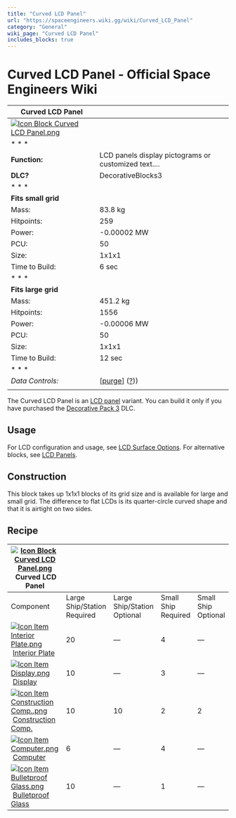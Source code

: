 ```yaml
---
title: "Curved LCD Panel"
url: "https://spaceengineers.wiki.gg/wiki/Curved_LCD_Panel"
category: "General"
wiki_page: "Curved LCD Panel"
includes_blocks: true
---
```


# Curved LCD Panel - Official Space Engineers Wiki

| Curved LCD Panel |     |
| --- | --- |
| [![Icon Block Curved LCD Panel.png](https://spaceengineers.wiki.gg/images/0/07/Icon_Block_Curved_LCD_Panel.png?856a21)](https://spaceengineers.wiki.gg/wiki/File:Icon_Block_Curved_LCD_Panel.png) |     |
| * * * |     |
| **Function:** | LCD panels display pictograms or customized text.... |
| **DLC?** | DecorativeBlocks3 |
| * * * |     |
| **Fits small grid** |     |
| Mass: | 83.8 kg |
| Hitpoints: | 259 |
| Power: | \-0.00002 MW |
| PCU: | 50  |
| Size: | 1x1x1 |
| Time to Build: | 6 sec |
| * * * |     |
| **Fits large grid** |     |
| Mass: | 451.2 kg |
| Hitpoints: | 1556 |
| Power: | \-0.00006 MW |
| PCU: | 50  |
| Size: | 1x1x1 |
| Time to Build: | 12 sec |
| * * * |     |
| _Data Controls:_ | \[[purge](https://spaceengineers.wiki.gg/wiki/Curved_LCD_Panel?action=purge)\] ([?](https://spaceengineers.wiki.gg/wiki/Template:Info_Block))) |
|     |     |

The Curved LCD Panel is an [LCD panel](https://spaceengineers.wiki.gg/wiki/LCD_Panels "LCD Panels") variant. You can build it only if you have purchased the [Decorative Pack 3](https://spaceengineers.wiki.gg/wiki/Decorative_Pack_3 "Decorative Pack 3") DLC.

## Usage

For LCD configuration and usage, see [LCD Surface Options](https://spaceengineers.wiki.gg/wiki/LCD_Surface_Options "LCD Surface Options"). For alternative blocks, see [LCD Panels](https://spaceengineers.wiki.gg/wiki/LCD_Panels "LCD Panels").

## Construction

This block takes up 1x1x1 blocks of its grid size and is available for large and small grid. The difference to flat LCDs is its quarter-circle curved shape and that it is airtight on two sides.

## Recipe

| [![Icon Block Curved LCD Panel.png](https://spaceengineers.wiki.gg/images/thumb/0/07/Icon_Block_Curved_LCD_Panel.png/21px-Icon_Block_Curved_LCD_Panel.png?856a21)](https://spaceengineers.wiki.gg/wiki/Curved_LCD_Panel "Curved LCD Panel") Curved LCD Panel |     |     |     |     |
| --- | --- | --- | --- | --- |
| Component | Large Ship/Station  <br>Required | Large Ship/Station  <br>Optional | Small Ship  <br>Required | Small Ship  <br>Optional |
| [![Icon Item Interior Plate.png](https://spaceengineers.wiki.gg/images/thumb/7/77/Icon_Item_Interior_Plate.png/21px-Icon_Item_Interior_Plate.png?d80f8e)](https://spaceengineers.wiki.gg/wiki/Interior_Plate "Interior Plate") [Interior Plate](https://spaceengineers.wiki.gg/wiki/Interior_Plate "Interior Plate") | 20  | —   | 4   | —   |
| [![Icon Item Display.png](https://spaceengineers.wiki.gg/images/thumb/4/44/Icon_Item_Display.png/21px-Icon_Item_Display.png?a444bc)](https://spaceengineers.wiki.gg/wiki/Display "Display") [Display](https://spaceengineers.wiki.gg/wiki/Display "Display") | 10  | —   | 3   | —   |
| [![Icon Item Construction Comp..png](https://spaceengineers.wiki.gg/images/thumb/4/45/Icon_Item_Construction_Comp..png/21px-Icon_Item_Construction_Comp..png?cdc26f)](https://spaceengineers.wiki.gg/wiki/Construction_Comp. "Construction Comp.") [Construction Comp.](https://spaceengineers.wiki.gg/wiki/Construction_Comp. "Construction Comp.") | 10  | 10  | 2   | 2   |
| [![Icon Item Computer.png](https://spaceengineers.wiki.gg/images/thumb/7/72/Icon_Item_Computer.png/21px-Icon_Item_Computer.png?65c1a4)](https://spaceengineers.wiki.gg/wiki/Computer "Computer") [Computer](https://spaceengineers.wiki.gg/wiki/Computer "Computer") | 6   | —   | 4   | —   |
| [![Icon Item Bulletproof Glass.png](https://spaceengineers.wiki.gg/images/thumb/c/c1/Icon_Item_Bulletproof_Glass.png/21px-Icon_Item_Bulletproof_Glass.png?1941ea)](https://spaceengineers.wiki.gg/wiki/Bulletproof_Glass "Bulletproof Glass") [Bulletproof Glass](https://spaceengineers.wiki.gg/wiki/Bulletproof_Glass "Bulletproof Glass") | 10  | —   | 1   | —   |